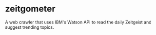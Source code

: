 # zeitgometer
A web crawler that uses IBM's Watson API to read the daily Zeitgeist and suggest trending topics.
